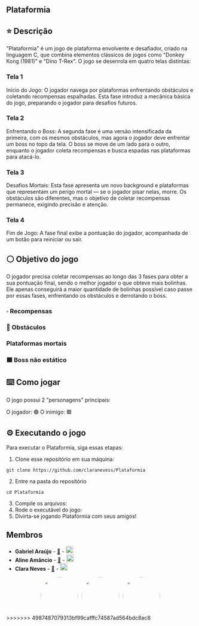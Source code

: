 ## Plataformia

## ⭐️ Descrição

"Plataformia" é um jogo de plataforma envolvente e desafiador, criado na linguagem C, que combina elementos clássicos de jogos como "Donkey Kong (1981)" e "Dino T-Rex". O jogo se desenrola em quatro telas distintas:

### Tela 1 
Início do Jogo: O jogador navega por plataformas enfrentando obstáculos e coletando recompensas espalhadas. Esta fase introduz a mecânica básica do jogo, preparando o jogador para desafios futuros.

### Tela 2 
Enfrentando o Boss: A segunda fase é uma versão intensificada da primeira, com os mesmos obstáculos, mas agora o jogador deve enfrentar um boss no topo da tela. O boss se move de um lado para o outro, enquanto o jogador coleta recompensas e busca espadas nas plataformas para atacá-lo.

### Tela 3
Desafios Mortais: Esta fase apresenta um novo background e plataformas que representam um perigo mortal — se o jogador pisar nelas, morre. Os obstáculos são diferentes, mas o objetivo de coletar recompensas permanece, exigindo precisão e atenção.

### Tela 4 
Fim de Jogo: A fase final exibe a pontuação do jogador, acompanhada de um botão para reiniciar ou sair.

## ⚪️ Objetivo do jogo

O jogador precisa coletar recompensas ao longo das 3 fases para obter a sua pontuação final, sendo o melhor jogador o que obteve mais bolinhas. Ele apenas conseguirá a maior quantidade de bolinhas possível caso passe por essas fases, enfrentando os obstáculos e derrotando o boss.

### ▫ Recompensas

### 🔺 Obstáculos

### Plataformas mortais

### 🟦 Boss não estático

## ⌨️ Como jogar

O jogo possui 2 "personagens" principais:

O jogador: 🟢
O inimigo: 🟦

## ⚙️ Executando o jogo

Para executar o Plataformia, siga essas etapas:

1. Clone esse repositório em sua máquina:
```
git clone https://github.com/claranevess/Plataformia
```
2. Entre na pasta do repositório
```
cd Plataformia
```
3.  Compile os arquivos: 
4. Rode o executável do jogo: 
5. Divirta-se jogando Plataformia com seus amigos!

## Membros

- **Gabriel Araújo** - <a href="mailto:bielaraujo578@gmail.com">📧</a> - <a href="https://br.linkedin.com/in/gabriel-ara%C3%BAjo-bb37792b0"><img src="https://upload.wikimedia.org/wikipedia/commons/c/ca/LinkedIn_logo_initials.png" width="20"></a>
- **Aline Amâncio** - <a href="mailto:afa3@cesar.school">📧</a> - <a href="https://www.linkedin.com/in/aline-amancio-23a6b9247/"><img src="https://upload.wikimedia.org/wikipedia/commons/c/ca/LinkedIn_logo_initials.png" width="20"></a>
- **Clara Neves** - <a href="mailto:mcsan2cesar.school">📧</a> - <a href="https://www.linkedin.com/in/claranevess/"><img src="https://upload.wikimedia.org/wikipedia/commons/c/ca/LinkedIn_logo_initials.png" width="20"></a>

<div style="display: flex; align-items: center; justify-content: center; flex-wrap: wrap; gap: 10px;">
    <a href="https://github.com/GabrielAraujo578">
        <img src="https://avatars.githubusercontent.com/u/183439754?v=4" style="border-radius: 50%; width: 100px; height: 100px;">
    </a>
    <a href="https://github.com/afline">
        <img src="https://avatars.githubusercontent.com/u/167882901?v=4" style="border-radius: 50%; width: 100px; height: 100px;">
    </a>
    <a href="https://github.com/claranevess">
        <img src="https://avatars.githubusercontent.com/u/166565110?v=4" style="border-radius: 50%; width: 100px; height: 100px;">
    </a>
</div>
>>>>>>> 4987487079313bf99cafffc74587ad564bdc8ac8
